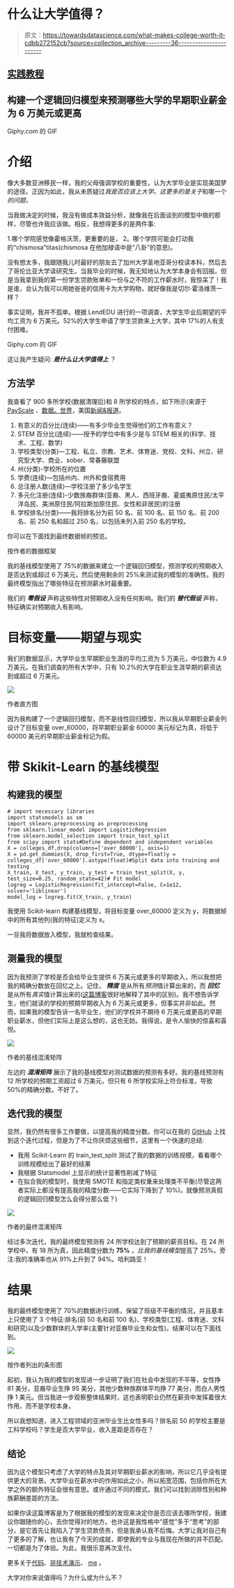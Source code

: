 # 什么让大学值得？

> 原文：<https://towardsdatascience.com/what-makes-college-worth-it-cdbb272152cb?source=collection_archive---------36----------------------->

## [实践教程](https://towardsdatascience.com/tagged/hands-on-tutorials)

## 构建一个逻辑回归模型来预测哪些大学的早期职业薪金为 6 万美元或更高

Giphy.com 的 GIF

# 介绍

像大多数亚洲移民一样，我的父母强调学校的重要性，认为大学毕业是实现美国梦的途径。正因为如此，我从未质疑过*我是否应该上大学。这更多的是关于*和哪一个*的问题。*

当我做决定的时候，我没有做成本效益分析，就像我在后面谈到的模型中做的那样，尽管也许我应该做。相反，我想得更多的是两件事:

1.哪个学院感觉像霍格沃茨，更重要的是，
2。哪个学院可能会打动我的“chismosa”titas(chismosa 在他加禄语中是“八卦”的意思)。

没有想太多，我跟随我儿时最好的朋友去了加州大学圣地亚哥分校读本科，然后去了哥伦比亚大学读研究生。当我毕业的时候，我无知地认为大学本身会有回报。但是当我拿到我的第一份学生贷款账单和一份与之不符的工作薪水时，我惊呆了！我是谁，会认为我可以用她爸爸的信用卡为大学购物，就好像我是切尔·霍洛维茨一样？

事实证明，我并不孤单。根据 LendEDU 进行的一项调查，大学生毕业后期望的平均工资为 6 万美元。52%的大学生申请了学生贷款来上大学，其中 17%的人有支付困难。

Giphy.com 的 GIF

这让我产生疑问: ***是什么让大学值得上*** ？

## 方法学

我查看了 900 多所学校(数据清理后)和 8 所学校的特点，如下所示(来源于 [PayScale](https://www.payscale.com/college-salary-report/bachelors) 、[数据。世界](https://data.world/)，美国[新闻&报道](https://www.usnews.com/best-colleges/rankings/national-universities)。

1.  有意义的百分比(连续)——有多少毕业生觉得他们的工作有意义？
2.  STEM 百分比(连续)——授予的学位中有多少是与 STEM 相关的(科学、技术、工程、数学)
3.  学校类型(分类)—工程、私立、宗教、艺术、体育迷、党校、文科、州立、研究型大学、商业、sober、常春藤联盟
4.  州(分类)-学校所在的位置
5.  学费(连续)—包括州内、州外和食宿费用
6.  总注册人数(连续)—学校注册了多少名学生
7.  多元化注册(连续)-少数族裔群体(亚裔、黑人、西班牙裔、夏威夷原住民/太平洋岛民、美洲原住民/阿拉斯加原住民、女性和非居民)的注册
8.  学校排名(分类)——我将排名分为前 50 名、前 100 名、前 150 名、前 200 名、前 250 名和超过 250 名，以包括未列入前 250 名的学校。

你可以在下面找到最终数据帧的预览。

按作者的数据框架

我的基线模型使用了 75%的数据来建立一个逻辑回归模型，预测学校的预期收入是否达到或超过 6 万美元，然后使用剩余的 25%来测试我的模型的准确性。我的最终模型指出了哪些特征在预测薪水时最重要。

我们的 ***零假设*** 声称这些特性对预期收入没有任何影响。我们的 ***替代假设*** 声称，特征确实对预期收入有影响。

# 目标变量——期望与现实

我们的数据显示，大学毕业生早期职业生涯的平均工资为 5 万美元，中位数为 4.9 万美元。在我们调查的所有大学中，只有 10.2%的大学在职业生涯早期的薪资达到或超过 6 万美元。

![](img/f9ccb6488ae783638003ac3c00155163.png)

作者直方图

因为我构建了一个逻辑回归模型，而不是线性回归模型，所以我从早期职业薪金列设计了目标变量 over_60000，将早期职业薪金 60000 美元标记为真，将低于 60000 美元的早期职业薪金标记为假。

# 带 Skikit-Learn 的基线模型

## 构建我的模型

```
# import necessary libraries
import statsmodels as sm 
import sklearn.preprocessing as preprocessing 
from sklearn.linear_model import LogisticRegression
from sklearn.model_selection import train_test_split 
from scipy import stats#Define dependent and independent variables
X = colleges_df.drop(columns=['over_60000'], axis=1)
X = pd.get_dummies(X, drop_first=True, dtype=float)y = colleges_df['over_60000'].astype(float)#Split data into training and testing 
X_train, X_test, y_train, y_test = train_test_split(X, y, test_size=0.25, random_state=42)# Fit model 
logreg = LogisticRegression(fit_intercept=False, C=1e12, solver='liblinear')
model_log = logreg.fit(X_train, y_train)
```

我使用 Scikit-learn 构建基线模型，将目标变量 over_60000 定义为 y，将数据帧中的所有其他列(我的特征)定义为 x。

一旦我将数据放入模型，我就检查结果。

## 测量我的模型

因为我预测了学校是否会给毕业生提供 6 万美元或更多的早期收入，所以我想把我的精确分数放在回忆之上。记住， ***精度*** 是从所有*预测*值计算出来的，而 ***回忆*** 是从所有*真实*值计算出来的([这篇博客](/accuracy-precision-recall-or-f1-331fb37c5cb9)很好地解释了其中的区别)。我不想告诉学生，他们就读的学校的预期早期收入为 6 万美元或更多，但事实并非如此。然而，如果我的模型告诉一名毕业生，他们的学校并不期待 6 万美元或更高的早期职业薪水，但他们实际上是这么想的，这也无妨。我得说，是令人愉快的惊喜和喜悦。

![](img/b99427c3d7914b040fda953b6069ff2c.png)

作者的基线混淆矩阵

左边的 ***混淆矩阵*** 展示了我的基线模型对测试数据的预测有多好。我的基线预测有 12 所学校的预期工资超过 6 万美元，但只有 6 所学校实际上符合标准，导致 50%的精确分数。不好了。

## 迭代我的模型

显然，我仍然有很多工作要做，以提高我的精度分数。你可以在我的 [GitHub](https://github.com/christianmoya/Expected_Income_After_College) 上找到这个迭代过程，但是为了不让你厌烦这些细节，这里有一个快速的总结:

*   我用 Scikit-Learn 的 train_test_split 测试了我的数据的训练规模，看看哪个训练规模给出了最好的结果
*   我根据 Statsmodel 上显示的统计显著性削减了特征
*   在拟合我的模型时，我使用 SMOTE 和指定类权重来处理类不平衡(尽管这两者实际上都没有提高我的精度分数——它实际下降到了 10%)。就像预测真假的逻辑回归模型怎么会得分那么低？)

![](img/a8289286e90a63851c509eaf5ba14b35.png)

作者的最终混淆矩阵

经过多次迭代，我的最终模型预测有 24 所学校达到了预期的薪资目标。在 24 所学校中，有 18 所为真，因此精度分数为 **75%** ，*比我的基线模型*提高了 25%。旁注:我的准确率也从 91%上升到了 94%。哈利路亚！

# 结果

我的最终模型使用了 70%的数据进行训练，保留了班级不平衡的情况，并且基本上只使用了 3 个特征:排名(前 50 名和前 100 名)、学校类型(工程、体育迷、文科和研究)以及少数群体的入学率(主要针对亚裔毕业生和女性)。结果可以在下面找到。

![](img/34d4c7ecae3a5eaaf369b0ea764132f7.png)

按作者列出的条形图

起初，我认为我的模型的发现进一步证明了我们在社会中发现的不平等，女性挣 81 美分，亚裔毕业生挣 95 美分，其他少数种族群体平均挣 77 美分，而白人男性挣 1 美元。但当我进一步观察整体结果时，这也表明职业仍然在薪资中发挥着很大作用，而不是学校本身。

所以我想知道，进入工程领域的亚洲毕业生比女性多吗？排名前 50 的学校主要是工科学校吗？学生是否大学毕业，收入差距是否存在？

## 结论

因为这个模型只考虑了大学的特点及其对早期职业薪水的影响，所以它几乎没有提供更大的背景。大学毕业在薪水中的作用如此之小，所以拓宽范围，包括你所在大学之外的额外特征会很有意思。或许通过不同的模式，我们可以找到消除性别和种族薪酬差距的方法。

如果你读这篇博客是为了根据我的模型的发现来决定你是否应该去哪所学校，我建议你跟随你的心，去你觉得对的地方。也许这是我性格中“感觉”多于“思考”的部分，是它首先让我陷入了学生贷款债务，但是我承认我不后悔。大学让我对自己有了更多的了解，也让我有了今天的成就，即使我的专业与我现在所做的并不匹配。一切都是为了体验。为此，我很乐意再次支付。

更多关于[代码](https://github.com/christianmoya/Expected_Income_After_College)、[非技术演示](https://github.com/christianmoya/Expected_Income_After_College/blob/main/Is%20College%20Worth%20It_.pdf)、 [me](https://www.linkedin.com/in/christian-moya/) 。

大学对你来说值得吗？为什么或为什么不？